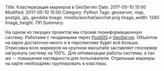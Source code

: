 Title: Кластеризация маркеров в GeoServer
Date: 2017-05-10 15:00
Modified: 2017-05-10 15:00
Category: Python
Tags: geoserver, map, postgis, gis, geodata
Image: /media/aiochat/aiochat.png
Image_width: 1280
Image_height: 791
Summary:


На одном из текущих проектов мы строим геоинформационную систему.
Работаем с геоданными через [PostGIS](http://postgis.net/)
и [GeoServer](http://geoserver.org/). Объектов на карте достаточно много
и в перспективе будет всё больше. Отрисовка всех маркеров на крупном масштабе
заставляет геосервер нагружать систему на 100%. Для оптимизации работы системы,
а так же -- повышения наглядности для пользователя. Отдельные маркеры на карте
необходимо группировать в кластеры.
